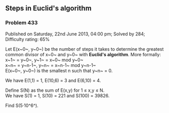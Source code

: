 Steps in Euclid's algorithm
---------------------------

### Problem 433

Published on Saturday, 22nd June 2013, 04:00 pm; Solved by 284;
Difficulty rating: 65%

Let E(x~0~, y~0~) be the number of steps it takes to determine the
greatest common divisor of x~0~ and y~0~ with **Euclid's algorithm**.
More formally:\
x~1~ = y~0~, y~1~ = x~0~ mod y~0~\
x~n~ = y~n-1~, y~n~ = x~n-1~ mod y~n-1~\
 E(x~0~, y~0~) is the smallest n such that y~n~ = 0.

We have E(1,1) = 1, E(10,6) = 3 and E(6,10) = 4.

Define S(N) as the sum of E(x,y) for 1 ≤ x,y ≤ N.\
 We have S(1) = 1, S(10) = 221 and S(100) = 39826.

Find S(5·10^6^).
